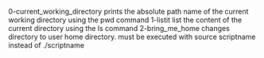 0-current_working_directory prints the absolute path name of the current working directory using the pwd command
1-listit list the content of the current directory using the ls command
2-bring_me_home changes directory to user home directory. must be executed with source scriptname instead of ./scriptname
